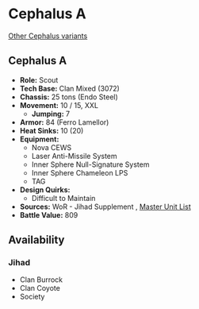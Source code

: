 # Cephalus A 

[Other Cephalus variants](../cephalus.md) 

## Cephalus A 

- **Role:** Scout 
- **Tech Base:** Clan Mixed (3072) 
- **Chassis:** 25 tons (Endo Steel) 
- **Movement:** 10 / 15, XXL 
  - **Jumping:** 7 
- **Armor:** 84 (Ferro Lamellor) 
- **Heat Sinks:** 10 (20) 
- **Equipment:** 
  - Nova CEWS 
  - Laser Anti-Missile System 
  - Inner Sphere Null-Signature System 
  - Inner Sphere Chameleon LPS 
  - TAG 
- **Design Quirks:** 
  - Difficult to Maintain 
- **Sources:** WoR - Jihad Supplement , [Master Unit List](http://masterunitlist.info/Unit/Details/3929/cephalus-a) 
- **Battle Value:** 809 

## Availability 

### Jihad 

- Clan Burrock 
- Clan Coyote 
- Society 

